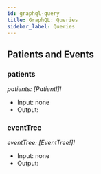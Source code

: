 ```yaml
---
id: graphql-query
title: GraphQL: Queries
sidebar_label: Queries
---
```


## Patients and Events

### patients

_patients: [Patient!]!_

- Input: none
- Output: 

### eventTree

_eventTree: [EventTree!]!_

- Input: none
- Output: 
